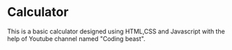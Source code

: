 # Calculator
This is a basic calculator designed using HTML,CSS and Javascript with the help of Youtube channel named "Coding beast".
